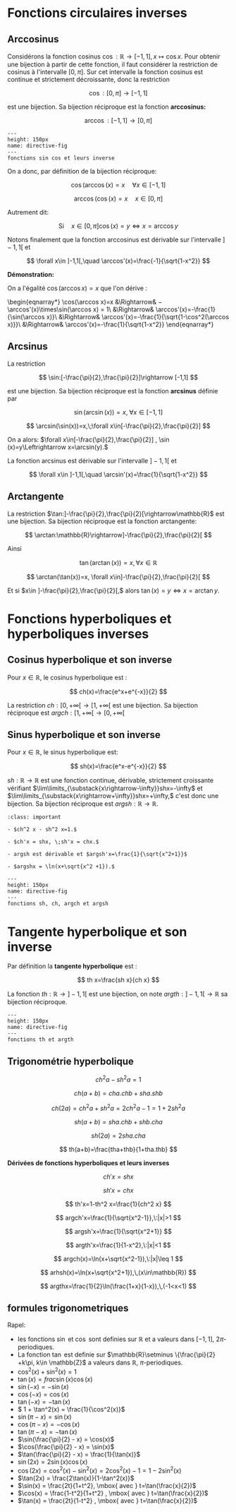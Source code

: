 # Fonctions circulaires inverses
## Arccosinus
Considérons la fonction cosinus $\cos : \mathbb{R}\rightarrow[−1,1], x \mapsto\cos x.$ Pour obtenir une bijection à partir de
cette fonction, il faut considérer la restriction de cosinus à l'intervalle $[0,\pi].$ Sur cet intervalle la
fonction cosinus est continue et strictement décroissante, donc la restriction

$$
\cos:[0,\pi]\rightarrow[-1,1]
$$



est une bijection. Sa bijection réciproque est la fonction **arccosinus:**

$$
\arccos :[-1,1]\rightarrow[0,\pi]
$$


```{figure} sinconsinv.png
---
height: 150px
name: directive-fig
---
fonctions sin cos et leurs inverse
```


On a donc, par définition de la bijection réciproque:

$$
\cos(\arccos(x)=x \quad\forall x \in [−1,1]
$$

$$
\arccos(\cos(x)=x \quad x \in [0,\pi]
$$

Autrement dit:

$$
\mbox{Si}\quad x \in[0,\pi] \cos(x) =y \Leftrightarrow x = \arccos y
$$

Notons finalement que la fonction arccosinus est dérivable sur l'intervalle $]-1,1[$ et

$$
\forall x\in ]-1,1[,\quad \arccos'(x)=\frac{-1}{\sqrt{1-x^2}}
$$

**Démonstration:**


On a l'égalité $\cos(\arccos x) = x$ que l'on dérive :

\begin{eqnarray*}
\cos(\arccos x)=x
&\Rightarrow& −\arccos'(x)\times\sin(\arccos x) = 1\\
&\Rightarrow&  \arccos'(x)=-\frac{1}{\sin(\arccos x)}\\
&\Rightarrow& \arccos'(x)=-\frac{1}{\sqrt{1-\cos^2(\arccos x)}}\\
&\Rightarrow& \arccos'(x)=-\frac{1}{\sqrt{1-x^2}}
\end{eqnarray*}


## Arcsinus
La restriction

$$
\sin:[-\frac{\pi}{2},\frac{\pi}{2}]\rightarrow [-1,1]
$$

est une bijection. Sa bijection réciproque est la fonction **arcsinus** définie par

$$
\sin(\arcsin(x))=x,\;\forall x\in [-1,1]
$$


$$
\arcsin(\sin(x))=x,\;\forall x\in[-\frac{\pi}{2},\frac{\pi}{2}] 
$$

On a alors: $\forall x\in[-\frac{\pi}{2},\frac{\pi}{2}] , \sin (x)=y\Leftrightarrow x=\arcsin(y).$

La fonction arcsinus est dérivable sur l'intervalle $]-1,1[$ et

$$
\forall x\in ]-1,1[,\quad \arcsin'(x)=\frac{1}{\sqrt{1-x^2}}
$$

## Arctangente
La restriction $\tan:]-\frac{\pi}{2},\frac{\pi}{2}[\rightarrow\mathbb{R}$ est une bijection. Sa bijection réciproque est la fonction arctangente:

$$
\arctan:\mathbb{R}\rightarrow]-\frac{\pi}{2},\frac{\pi}{2}[
$$

Ainsi

$$
\tan(\arctan(x))=x,\forall x\in \mathbb{R}
$$

$$
\arctan(\tan(x))=x, \forall x\in]-\frac{\pi}{2},\frac{\pi}{2}[
$$

Et si $x\in ]-\frac{\pi}{2},\frac{\pi}{2}[,$ alors $\tan(x)=y\Leftrightarrow x=\arctan y.$

# Fonctions hyperboliques et hyperboliques inverses
## Cosinus hyperbolique et son inverse
Pour $x\in \mathbb{R},$ le cosinus hyperbolique est :

$$
ch(x)=\frac{e^x+e^{-x}}{2}
$$

La restriction $ch: [0,+\infty[\rightarrow[1,+\infty[$ est une bijection. Sa bijection réciproque est $argch:[1,+\infty[\rightarrow[0,+\infty[$
## Sinus hyperbolique et son inverse

Pour $x\in \mathbb{R},$ le sinus hyperbolique est:

$$
sh(x)=\frac{e^x-e^{-x}}{2}
$$

$sh:\mathbb{R}\rightarrow\mathbb{R}$ est une fonction continue, dérivable, strictement croissante vérifiant $\lim\limits_{\substack{x\rightarrow-\infty}}shx=-\infty$ et $\lim\limits_{\substack{x\rightarrow+\infty}}shx=+\infty,$  c'est donc une bijection. Sa bijection réciproque est $argsh:\mathbb{R}\rightarrow \mathbb{R}.$

```{admonition} Proposition 
:class: important

- $ch^2 x - sh^2 x=1.$

- $ch'x = shx, \;sh'x = chx.$

- argsh est dérivable et $argsh'x=\frac{1}{\sqrt{x^2+1}}$

- $argshx = \ln(x+\sqrt{x^2 +1}).$

```


```{figure} sh-ch.png
---
height: 150px
name: directive-fig
---
fonctions sh, ch, argch et argsh
```


# Tangente hyperbolique et son inverse

Par définition la **tangente hyperbolique** est :

$$
th x=\frac{sh x}{ch x}
$$

La fonction $th :\mathbb{R}\rightarrow]-1,1[$ est une bijection, on note $argth :]-1,1[\rightarrow\mathbb{R}$ sa bijection réciproque.





```{figure} th-argth.png
---
height: 150px
name: directive-fig
---
fonctions th et argth
```

## Trigonométrie hyperbolique

$$
ch^2 a-sh^2 a=1
$$

$$
ch(a+b)=ch a. chb+sh a.shb
$$

$$
ch(2a)= ch^2 a+sh^2 a=2 ch^2 a-1=1+2sh^2 a
$$

$$
sh(a+b)=sh a. chb+sh b. ch a
$$

$$
sh(2a)=2sha. cha
$$

$$
th(a+b)=\frac{tha+thb}{1+tha.thb}
$$

**Dérivées de fonctions hyperboliques et leurs inverses**

$$
ch'x=shx
$$

$$
sh'x=chx
$$

$$
th'x=1-th^2 x=\frac{1}{ch^2 x}
$$

$$
argch'x=\frac{1}{\sqrt{x^2-1}},\:|x|>1
$$

$$
argsh'x=\frac{1}{\sqrt{x^2+1}}
$$

$$
argth'x=\frac{1}{1-x^2},\:|x|<1
$$

$$
argch(x)=\ln(x+\sqrt{x^2-1}),\:|x|\leq 1
$$

$$
arhsh(x)=\ln(x+\sqrt{x^2+1}),\,(x\in\mathbb{R})
$$

$$
argthx=\frac{1}{2}\ln(\frac{1+x}{1-x}),\,(-1<x<1)
$$



## formules trigonometriques

Rapel: 
- les fonctions $\sin$ et $\cos$ sont definies sur $\mathbb{R}$ et a valeurs dans $[-1, 1]$, $2\pi$-periodiques. 
- La fonction $\tan$ est definie sur $\mathbb{R}\setminus \{\frac{\pi}{2} +k\pi, k\in \mathbb{Z}$ a valeurs dans $\mathbb{R}$, $\pi$-periodiques.
- $\cos^2(x) + \sin^2(x) = 1$
- $\tan(x) = frac{\sin(x)}{\cos(x)}$
- $\sin(-x) = -\sin(x)$
- $\cos(-x) =\cos(x)$
- $\tan(-x) = - \tan(x)$
- $ 1 + \tan^2(x) = \frac{1}{\cos^2(x)}$
- $\sin(\pi - x) = \sin(x)$
- $\cos(\pi - x) = - \cos(x)$
- $\tan(\pi - x) = - \tan(x)$
- $\sin(\frac{\pi}{2} - x)  = \cos(x)$
- $\cos(\frac{\pi}{2} - x)  = \sin(x)$
- $\tan(\frac{\pi}{2} - x)  = \frac{1}{\tan(x)}$
- $\sin(2x) = 2\sin(x)\cos(x)$
- $\cos(2x) = \cos^2(x) - \sin^2(x) = 2\cos^2(x) -1 = 1 - 2\sin^2(x)$
- $\tan(2x) = \frac{2\tan(x)}{1-\tan^2(x)}$
- $\sin(x) = \frac{2t}{1+t^2}, \mbox{ avec } t=\tan(\frac{x}{2})$
- $\cos(x) = \frac{1-t^2}{1+t^2} , \mbox{ avec } t=\tan(\frac{x}{2})$
- $\tan(x) = \frac{2t}{1-t^2} , \mbox{ avec } t=\tan(\frac{x}{2})$
